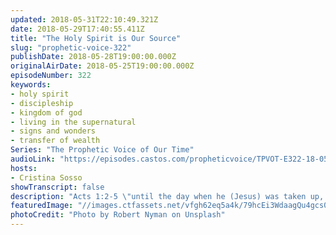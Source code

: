 ```yaml
---
updated: 2018-05-31T22:10:49.321Z
date: 2018-05-29T17:40:55.411Z
title: "The Holy Spirit is Our Source"
slug: "prophetic-voice-322"
publishDate: 2018-05-28T19:00:00.000Z
originalAirDate: 2018-05-25T19:00:00.000Z
episodeNumber: 322
keywords:
- holy spirit
- discipleship
- kingdom of god
- living in the supernatural
- signs and wonders
- transfer of wealth
Series: "The Prophetic Voice of Our Time"
audioLink: "https://episodes.castos.com/propheticvoice/TPVOT-E322-18-05-26-27-The-Holy-Spirit-is-Our-Source.mp3"
hosts:
- Cristina Sosso
showTranscript: false
description: "Acts 1:2-5 \"until the day when he (Jesus) was taken up, after he had given commands through the Holy Spirit to the apostles whom he had chosen. He presented himself alive to them after his suffering by many proofs, appearing to them during forty days and speaking about the kingdom of God. And while staying with them he ordered them not to depart from Jerusalem, but to wait for the promise of the Father, which, he said, 'you heard from me; for John baptized with water, but you will be baptized with the Holy Spirit not many days from now.'\"\n"
featuredImage: "//images.ctfassets.net/vfgh62eq5a4k/79hcEi3WdaagQu4gcs0c8S/e805ce4f0e640261d4aa17c02976b7ec/robert-nyman-442994-unsplash.jpg"
photoCredit: "Photo by Robert Nyman on Unsplash"
---
```

